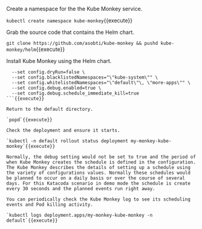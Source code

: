 Create a namespace for the the Kube Monkey service.

`kubectl create namespace kube-monkey`{{execute}}

Grab the source code that contains the Helm chart.

`git clone https://github.com/asobti/kube-monkey && pushd kube-monkey/helm`{{execute}}

Install Kube Monkey using the Helm chart.

```helm install my-monkey kubemonkey \
  --set config.dryRun=false \
  --set config.blacklistedNamespaces="\"kube-system\"" \
  --set config.whitelistedNamespaces="\"default\"\, \"more-apps\"" \
  --set config.debug.enabled=true \
  --set config.debug.schedule_immediate_kill=true
```{{execute}}

Return to the default directory.

`popd`{{execute}}

Check the deployment and ensure it starts.

`kubectl -n default rollout status deployment my-monkey-kube-monkey`{{execute}}

Normally, the debug setting would not be set to true and the period of when Kube Monkey creates the schedule is defined in the configuration. The Kube Monkey describes the details of setting up a schedule using the variety of configurations values. Normally these schedules would be planned to occur on a daily basis or over the course of several days. For this Katacoda scenario in demo mode the schedule is create every 30 seconds and the planned events run right away.

You can periodically check the Kube Monkey log to see its scheduling events and Pod killing activity.

`kubectl logs deployment.apps/my-monkey-kube-monkey -n default`{{execute}}
